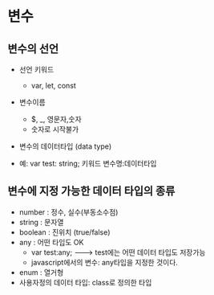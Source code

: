 # 변수

## 변수의 선언
- 선언 키워드
  - var, let, const
- 변수이름
  - $, _, 영문자,숫자
  - 숫자로 시작불가
- 변수의 데이터타입 (data type)

- 예: var    test: string;
      키워드 변수명:데이터타입

## 변수에 지정 가능한 데이터 타입의 종류
- number : 정수, 실수(부동소수점)
- string : 문자열
- boolean : 진위치 (true/false)
- any     : 어떤 타입도 OK
  - var test:any; ---> test에는 어떤 데이터 타입도 저장가능
  - javascript에서의 변수: any타입을 지정한 것이다. 
- enum    : 열거형 
- 사용자정의 데이터 타입: class로 정의한 타입
  